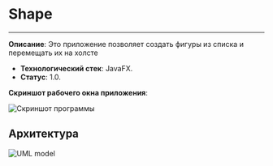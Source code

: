 # Shape
----------------
**Описание**:  Это приложение позволяет создать фигуры из списка и перемещать их на холсте
 - **Технологический стек**: JavaFX.
 - **Статус**:  1.0.

**Скриншот рабочего окна приложения**:

![Скриншот программы](https://github.com/user-attachments/assets/02e14c1a-c168-4f42-84e1-afb0546354ad)

## Архитектура
![UML model](https://github.com/user-attachments/assets/bcc9036e-20ea-4728-afbb-04d8dfd27db2)


